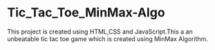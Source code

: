 # Tic_Tac_Toe_MinMax-Algo
This project is created using HTML,CSS and JavaScript.This a an unbeatable tic tac toe game which is created using MinMax Algorithm.
